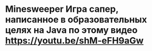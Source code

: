 # Minesweeper Игра сапер, написанное в образовательных целях на Java по этому видео https://youtu.be/shM-eFH9aGw

